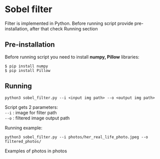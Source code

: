 # Sobel filter
Filter is implemented in Python. Before running script provide pre-installation, after that check Running section

## Pre-installation
Before running script you need to install **numpy, Pillow** libraries:
```
$ pip install numpy
$ pip install Pillow
```

## Running
```
python3 sobel_filter.py --i <input img path> --o <output img path>
```
Script gets 2 parameters:    
`--i` : image for filter path  
`--o` : filtered image output path 

Running example:
```
python3 sobel_filter.py --i photos/her_real_life_photo.jpeg --o filtered_photos/
```

Examples of photos in photos
